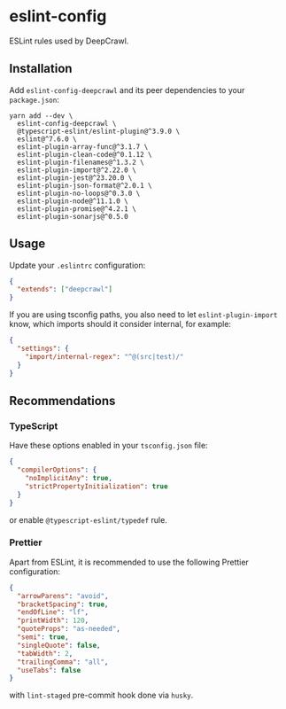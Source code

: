 # eslint-config

ESLint rules used by DeepCrawl.

## Installation

Add `eslint-config-deepcrawl` and its peer dependencies to your `package.json`:

```shell
yarn add --dev \
  eslint-config-deepcrawl \
  @typescript-eslint/eslint-plugin@^3.9.0 \
  eslint@^7.6.0 \
  eslint-plugin-array-func@^3.1.7 \
  eslint-plugin-clean-code@^0.1.12 \
  eslint-plugin-filenames@^1.3.2 \
  eslint-plugin-import@^2.22.0 \
  eslint-plugin-jest@^23.20.0 \
  eslint-plugin-json-format@^2.0.1 \
  eslint-plugin-no-loops@^0.3.0 \
  eslint-plugin-node@^11.1.0 \
  eslint-plugin-promise@^4.2.1 \
  eslint-plugin-sonarjs@^0.5.0
```

## Usage

Update your `.eslintrc` configuration:

```json
{
  "extends": ["deepcrawl"]
}
```

If you are using tsconfig paths, you also need to let `eslint-plugin-import` know, which imports should it consider internal, for example:

```json
{
  "settings": {
    "import/internal-regex": "^@(src|test)/"
  }
}
```

## Recommendations

### TypeScript

Have these options enabled in your `tsconfig.json` file:

```json
{
  "compilerOptions": {
    "noImplicitAny": true,
    "strictPropertyInitialization": true
  }
}
```

or enable `@typescript-eslint/typedef` rule.

### Prettier

Apart from ESLint, it is recommended to use the following Prettier configuration:

```json
{
  "arrowParens": "avoid",
  "bracketSpacing": true,
  "endOfLine": "lf",
  "printWidth": 120,
  "quoteProps": "as-needed",
  "semi": true,
  "singleQuote": false,
  "tabWidth": 2,
  "trailingComma": "all",
  "useTabs": false
}
```

with `lint-staged` pre-commit hook done via `husky`.
